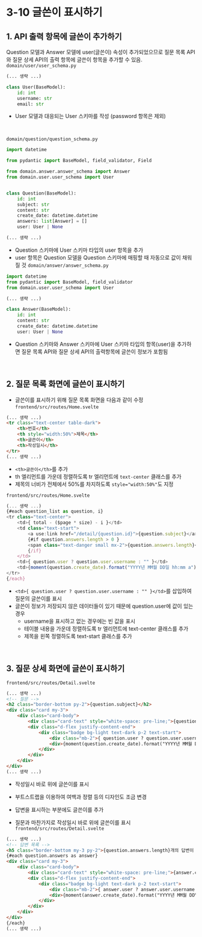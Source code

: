 # 3-10 글쓴이 표시하기
## 1. API 출력 항목에 글쓴이 추가하기

Question 모델과 Answer 모델에 user(글쓴이) 속성이 추가되었으므로 질문 목록 API와 질문 상세 API의 출력 항목에 글쓴이 항목을 추가할 수 있음.
`domain/user/user_schema.py`
```python
(... 생략 ...)

class User(BaseModel):
    id: int
    username: str
    email: str
```

- User 모델과 대응되는 User 스키마를 작성 (password 항목은 제외)

<br>

`domain/question/question_schema.py`
```python
import datetime

from pydantic import BaseModel, field_validator, Field

from domain.answer.answer_schema import Answer
from domain.user.user_schema import User


class Question(BaseModel):
    id: int
    subject: str
    content: str
    create_date: datetime.datetime
    answers: list[Answer] = []
    user: User | None

(... 생략 ...)
```
- Question 스키마에 User 스키마 타입의 user 항목을 추가
- user 항목은 Question 모델을 Question 스키마에 매핑할 때 자동으로 값이 채워질 것
`domain/answer/answer_schema.py`
```python
import datetime
from pydantic import BaseModel, field_validator
from domain.user.user_schema import User

(... 생략 ...)

class Answer(BaseModel):
    id: int
    content: str
    create_date: datetime.datetime
    user: User | None
```
- Question 스키마와 Answer 스키마에 User 스키마 타입의 항목(user)을 추가하면 질문 목록 API와 질문 상세 API의 출력항목에 글쓴이 정보가 포함됨


<br>

## 2. 질문 목록 화면에 글쓴이 표시하기
- 글쓴이를 표시하기 위해 질문 목록 화면을 다음과 같이 수정
`frontend/src/routes/Home.svelte`
```html
(... 생략 ...)
<tr class="text-center table-dark">
    <th>번호</th>
    <th style="width:50%">제목</th>
    <th>글쓴이</th>
    <th>작성일시</th>
</tr>
(... 생략 ...)
```
- `<th>글쓴이</th>`를 추가
- th 엘리먼트를 가운데 정렬하도록 tr 엘리먼트에 `text-center` 클래스를 추가
-  제목의 너비가 전체에서 50%를 차지하도록 `style="width:50%"`도 지정


`frontend/src/routes/Home.svelte`
```javascript
(... 생략 ...)
{#each question_list as question, i}
<tr class="text-center">
    <td>{ total - ($page * size) - i }</td>
    <td class="text-start">
        <a use:link href="/detail/{question.id}">{question.subject}</a>
        {#if question.answers.length > 0 }
        <span class="text-danger small mx-2">{question.answers.length}</span>
        {/if}
    </td>
    <td>{ question.user ? question.user.username : "" }</td>
    <td>{moment(question.create_date).format("YYYY년 MM월 DD일 hh:mm a")}</td>
</tr>
{/each}
```

- `<td>{ question.user ? question.user.username : "" }</td>`를 삽입하여 질문의 글쓴이를 표시
- 글쓴이 정보가 저장되지 않은 데이터들이 있기 때문에 question.user에 값이 있는 경우
  - username을 표시하고 없는 경우에는 빈 값을 표시
  - 테이블 내용을 가운데 정렬하도록 tr 엘리먼트에 text-center 클래스를 추가
  - 제목을 왼쪽 정렬하도록 text-start 클래스를 추가


<br>

## 3. 질문 상세 화면에 글쓴이 표시하기

`frontend/src/routes/Detail.svelte`
```html
(... 생략 ...)
<!-- 질문 -->
<h2 class="border-bottom py-2">{question.subject}</h2>
<div class="card my-3">
    <div class="card-body">
        <div class="card-text" style="white-space: pre-line;">{question.content}</div>
        <div class="d-flex justify-content-end">
            <div class="badge bg-light text-dark p-2 text-start">
                <div class="mb-2">{ question.user ? question.user.username : ""}</div>
                <div>{moment(question.create_date).format("YYYY년 MM월 DD일 hh:mm a")}</div>
            </div>
        </div>
    </div>
</div>
(... 생략 ...)
```

- 작성일시 바로 위에 글쓴이를 표시
- 부트스트랩을 이용하여 여백과 정렬 등의 디자인도 조금 변경

- 답변을 표시하는 부분에도 글쓴이를 추가
- 질문과 마찬가지로 작성일시 바로 위에 글쓴이를 표시
`frontend/src/routes/Detail.svelte`
```html
(... 생략 ...)
<!-- 답변 목록 -->
<h5 class="border-bottom my-3 py-2">{question.answers.length}개의 답변이 있습니다.</h5>
{#each question.answers as answer}
<div class="card my-3">
    <div class="card-body">
        <div class="card-text" style="white-space: pre-line;">{answer.content}</div>
        <div class="d-flex justify-content-end">
            <div class="badge bg-light text-dark p-2 text-start">
                <div class="mb-2">{ answer.user ? answer.user.username : ""}</div>
                <div>{moment(answer.create_date).format("YYYY년 MM월 DD일 hh:mm a")}</div>
            </div>
        </div>
    </div>
</div>
{/each}  
(... 생략 ...)
```




